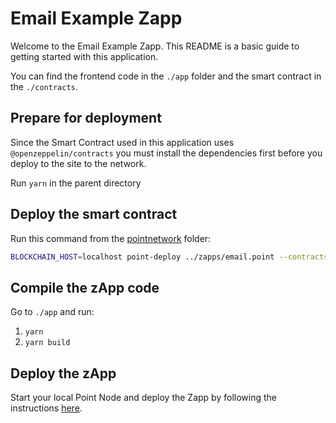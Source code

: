 # Email Example Zapp

Welcome to the Email Example Zapp. This README is a basic guide to getting started with this application.

You can find the frontend code in the ```./app``` folder and the smart contract in the ```./contracts```.

## Prepare for deployment

Since the Smart Contract used in this application uses `@openzeppelin/contracts` you must install the dependencies first before you deploy to the site to the network.

Run ```yarn``` in the parent directory

## Deploy the smart contract

Run this command from the [pointnetwork](https://github.com/pointnetwork/pointnetwork) folder:
```sh
BLOCKCHAIN_HOST=localhost point-deploy ../zapps/email.point --contracts
```

## Compile the zApp code

Go to ```./app``` and run:
1. ```yarn```
2. ```yarn build```

## Deploy the zApp

Start your local Point Node and deploy the Zapp by following the instructions [here](https://pointnetwork.github.io/docs/build-run-dev-node-and-services).